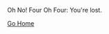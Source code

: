 
[meta-date]: <> (2019-10-29T11:44:51.481Z)
[meta-title]: <> (404)

Oh No! Four Oh Four: You're lost.

[Go Home](index.html)
